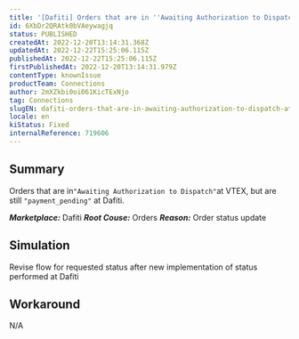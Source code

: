 ```yaml
---
title: '[Dafiti] Orders that are in ''Awaiting Authorization to Dispatch'' at VTEX, but are still ''payment_pending'' at Dafiti.'
id: 6XbDr2QRAtk0bVAeywagjq
status: PUBLISHED
createdAt: 2022-12-20T13:14:31.368Z
updatedAt: 2022-12-22T15:25:06.115Z
publishedAt: 2022-12-22T15:25:06.115Z
firstPublishedAt: 2022-12-20T13:14:31.979Z
contentType: knownIssue
productTeam: Connections
author: 2mXZkbi0oi061KicTExNjo
tag: Connections
slugEN: dafiti-orders-that-are-in-awaiting-authorization-to-dispatch-at-vtex-but-are-still-paymentpending-at-dafiti
locale: en
kiStatus: Fixed
internalReference: 719606
---
```


## Summary


Orders that are in` "Awaiting Authorization to Dispatch" `at VTEX, but are still  `"payment_pending"` at Dafiti.

_**Marketplace:**_ Dafiti
_**Root Couse:**_ Orders
_**Reason:**_ Order status update


##

## Simulation


Revise flow for requested status after new implementation of status performed at Dafiti


##

## Workaround


N/A


